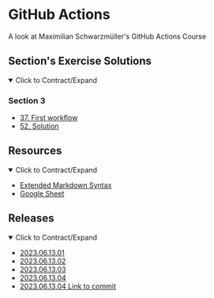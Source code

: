 # GitHub Actions

A look at Maximilian Schwarzmüller's GitHub Actions Course

## Section's Exercise Solutions

<details open>

  <summary>Click to Contract/Expand</summary>
  
  ### Section 3 
  
  - [37. First workflow](https://github.com/ricdev/github-actions/tree/section-3_37-first_workflow)
  - [52. Solution](https://github.com/ricdev/github-actions/compare/section-3_52-solution?expand=1)

</details>


## Resources

<details open>
  <summary>Click to Contract/Expand</summary>
  
  - [Extended Markdown Syntax](https://www.markdownguide.org/extended-syntax/)
  - [Google Sheet](https://docs.google.com/presentation/d/1F5x3j-kKIzv32iyZhx8Bt6OxN4MOjzg3RpTufu-ZXmQ/edit#slide=id.p)

</details>

## Releases

<details open>
  <summary>Click to Contract/Expand</summary>
  
  - [2023.06.13.01](https://github.com/ricdev/github-actions/releases/tag/2023.06.13.01)
  - [2023.06.13.02](https://github.com/ricdev/github-actions/releases/tag/2023.06.13.02)
  - [2023.06.13.03](https://github.com/ricdev/github-actions/releases/tag/2023.06.13.03)
  - [2023.06.13.04](https://github.com/ricdev/github-actions/releases/tag/2023.06.13.04)
  - [2023.06.13.04 Link to commit](https://github.com/ricdev/github-actions/releases/tag/2023.06.13.05)

</details>
